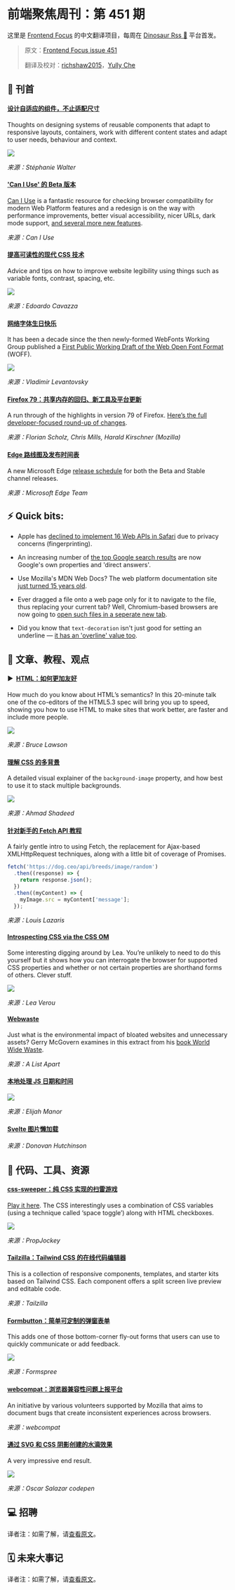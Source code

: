 # 前端聚焦周刊：第 451 期

这里是 [Frontend Focus](https://frontendfoc.us/latest) 的中文翻译项目，每周在 [Dinosaur Rss 🦕](https://dinorss.org/?fef) 平台首发。

> 原文：[Frontend Focus issue 451](https://frontendfoc.us/issues/451)
> 
> 翻译及校对：[richshaw2015](https://github.com/richshaw2015)，[Yully Che](https://github.com/chechebecomestrong)

## 🚀 刊首

#### [设计自适应的组件，不止适配尺寸](https://frontendfoc.us/link/92577/rss "stephaniewalter.design")

Thoughts on designing systems of reusable components that adapt to responsive layouts, containers, work with different content states and adapt to user needs, behaviour and context.

[![](https://res.cloudinary.com/cpress/image/upload/w_1280,e_sharpen:60/v1596026608/knopupelzsa5xlgrdicj.png)](https://frontendfoc.us/link/92577/rss)

*来源：Stéphanie Walter*

#### ['Can I Use' 的 Beta 版本](https://frontendfoc.us/link/92578/rss "beta.caniuse.com")

[Can I Use](https://frontendfoc.us/link/92579/rss) is a fantastic resource for checking browser compatibility for modern Web Platform features and a redesign is on the way with performance improvements, better visual accessibility, nicer URLs, dark mode support, [and several more new features](https://frontendfoc.us/link/92580/rss).

*来源：Can I Use*

#### [提高可读性的现代 CSS 技术](https://frontendfoc.us/link/92582/rss "www.smashingmagazine.com")

Advice and tips on how to improve website legibility using things such as variable fonts, contrast, spacing, etc.

![](https://res.cloudinary.com/indysigner/image/fetch/f_auto,q_auto/w_2000/https://cloud.netlifyusercontent.com/assets/344dbf88-fdf9-42bb-adb4-46f01eedd629/eb8c811c-b04d-4f85-9b23-da34b90dae5c/x-height-css-techniques-legibility.png)

*来源：Edoardo Cavazza*

#### [网络字体生日快乐](https://frontendfoc.us/link/92583/rss "www.w3.org")

It has been a decade since the then newly-formed WebFonts Working Group published a [First Public Working Draft of the Web Open Font Format](https://frontendfoc.us/link/92584/rss) (WOFF).

![](https://www.w3.org/blog/wp-content/uploads/2020/07/2020-07-22_Web_Font_Usage.png)

*来源：Vladimir Levantovsky*

#### [Firefox 79：共享内存的回归、新工具及平台更新](https://frontendfoc.us/link/92585/rss "hacks.mozilla.org")

A run through of the highlights in version 79 of Firefox. [Here’s the full developer-focused round-up of changes](https://frontendfoc.us/link/92586/rss).

*来源：Florian Scholz, Chris Mills, Harald Kirschner (Mozilla)*

#### [Edge 路线图及发布时间表](https://frontendfoc.us/link/92587/rss "blogs.windows.com")

A new Microsoft Edge [release schedule](https://frontendfoc.us/link/92588/rss) for both the Beta and Stable channel releases.

*来源：Microsoft Edge Team*

## ⚡️ Quick bits:

*   Apple has [declined to implement 16 Web APIs in Safari](https://frontendfoc.us/link/92589/rss) due to privacy concerns (fingerprinting).

*   An increasing number of [the top Google search results](https://frontendfoc.us/link/92590/rss) are now Google's own properties and 'direct answers'.

*   Use Mozilla's MDN Web Docs? The web platform documentation site [just turned 15 years old](https://frontendfoc.us/link/92591/rss).

*   Ever dragged a file onto a web page only for it to navigate to the file, thus replacing your current tab? Well, Chromium-based browsers are now going to [open such files in a seperate new tab](https://frontendfoc.us/link/92592/rss).

*   Did you know that `text-decoration` isn't just good for setting an underline — [it has an 'overline' value too](https://frontendfoc.us/link/92593/rss).

## 📙 文章、教程、观点

#### ▶  [HTML：如何更加友好](https://frontendfoc.us/link/92597/rss "www.youtube.com")

How much do you know about HTML’s semantics? In this 20-minute talk one of the co-editors of the HTML5.3 spec will bring you up to speed, showing you how to use HTML to make sites that work better, are faster and include more people.

[![](https://res.cloudinary.com/cpress/image/upload/w_1280,e_sharpen:60/v1596019647/vgg9nfqadegnkjytgfwx.png)](https://frontendfoc.us/link/92597/rss)

*来源：Bruce Lawson*

#### [理解 CSS 的多背景](https://frontendfoc.us/link/92598/rss "ishadeed.com")

A detailed visual explainer of the `background-image` property, and how best to use it to stack multiple backgrounds.

![](https://ishadeed.com/assets/multi-bg/css-bg-2.png)

*来源：Ahmad Shadeed*

#### [针对新手的 Fetch API 教程](https://frontendfoc.us/link/92599/rss "www.codeinwp.com")

A fairly gentle intro to using Fetch, the replacement for Ajax-based XMLHttpRequest techniques, along with a little bit of coverage of Promises.

```js
fetch('https://dog.ceo/api/breeds/image/random')
  .then((response) => {
    return response.json();
  })
  .then((myContent) => {
    myImage.src = myContent['message'];
  });
```

*来源：Louis Lazaris*

#### [Introspecting CSS via the CSS OM](https://frontendfoc.us/link/92601/rss "lea.verou.me")

Some interesting digging around by Lea. You’re unlikely to need to do this yourself but it shows how you can interrogate the browser for supported CSS properties and whether or not certain properties are shorthand forms of others. Clever stuff.

![](https://lea.verou.me/wp-content/uploads/2020/07/image-1.png)

*来源：Lea Verou*

#### [Webwaste](https://frontendfoc.us/link/92602/rss "alistapart.com")

Just what is the environmental impact of bloated websites and unnecessary assets? Gerry McGovern examines in this extract from his [book World Wide Waste](https://frontendfoc.us/link/92603/rss).

*来源：A List Apart*

#### [本地处理 JS 日期和时间](https://frontendfoc.us/link/92604/rss "elijahmanor.com")

![](https://elijahmanor.com/_next/static/chunks/images/screenshot-1-b5b01434f88af947dcbfe591771d9bc9.webp)

*来源：Elijah Manor*

#### [Svelte 图片懒加载](https://frontendfoc.us/link/92605/rss "css-tricks.com")

*来源：Donovan Hutchinson*

## 🔧 代码、工具、资源

#### [css-sweeper：纯 CSS 实现的扫雷游戏](https://frontendfoc.us/link/92612/rss "github.com")

[Play it here](https://frontendfoc.us/link/92613/rss). The CSS interestingly uses a combination of CSS variables (using a technique called ‘space toggle’) along with HTML checkboxes.

[![](https://res.cloudinary.com/cpress/image/upload/w_1280,e_sharpen:60/v1596020819/oovxlylzpwyt36cezu3h.png)](https://frontendfoc.us/link/92612/rss)

*来源：PropJockey*

#### [Tailzilla：Tailwind CSS 的在线代码编辑器](https://frontendfoc.us/link/92614/rss "tailzilla.app")

This is a collection of responsive components, templates, and starter kits based on Tailwind CSS. Each component offers a split screen live preview and editable code.

*来源：Tailzilla*

#### [Formbutton：简单可定制的弹窗表单](https://frontendfoc.us/link/92615/rss "formspree.io")

This adds one of those bottom-corner fly-out forms that users can use to quickly communicate or add feedback.

![](https://formspree.io/formbutton/docs/img/simple-formbutton.gif)

*来源：Formspree*

#### [webcompat：浏览器兼容性问题上报平台](https://frontendfoc.us/link/92616/rss "webcompat.com")

An initiative by various volunteers supported by Mozilla that aims to document bugs that create inconsistent experiences across browsers.

*来源：webcompat*

#### [通过 SVG 和 CSS 阴影创建的水滴效果](https://frontendfoc.us/link/92617/rss "codepen.io")

A very impressive end result.

[![](https://res.cloudinary.com/cpress/image/upload/w_1280,e_sharpen:60/v1595941302/x4okhbsgljo54e2yifsf.jpg)](https://frontendfoc.us/link/92617/rss)

*来源：Oscar Salazar codepen*

## 💻 招聘

译者注：如需了解，请[查看原文](https://frontendfoc.us/issues/451)。

## 🗓 未来大事记

译者注：如需了解，请[查看原文](https://frontendfoc.us/issues/451)。

